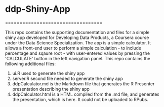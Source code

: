 # ddp-Shiny-App
==================================

This repo contains the supporting documentation and files for a simple shiny app developed for Developing Data Products, a Coursera course under the Data Science Specialization. The app is a simple calculator. It allows a front-end user to perform a simple calculation - to include percentage and sqaure root - with user-entered values by pressing the 'CALCULATE' button in the left navigation panel.  This repo contains the following additional files:

1. ui.R used to generate the shiny app
2. server.R second file needed to generate the shiny app
3. ddpCalculator.md is the Markdown file that generates the R Presenter presentation describing the shiny app
4. ddpCalculator.html is a HTML compiled from the .md file, and generates the presentation, which is here. It could not be uploaded to RPubs.
